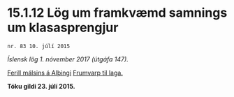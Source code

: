 # 15.1.12 Lög um framkvæmd samnings um klasasprengjur

`nr. 83 10. júlí 2015`

_Íslensk lög 1. nóvember 2017 (útgáfa 147)._

[Ferill málsins á Alþingi](https://www.althingi.is/thingstorf/thingmalalistar-eftir-thingum/ferill/?ltg=144&mnr=637)
[Frumvarp til laga.](https://www.althingi.is/altext/144/s/1096.html)

**Tóku gildi 23. júlí 2015.**

